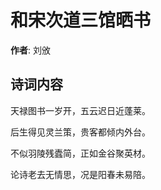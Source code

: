 # 和宋次道三馆晒书

**作者**: 刘攽

## 诗词内容

天禄图书一岁开，五云迟日近蓬莱。

后生得见灵兰策，贵客都倾内外台。

不似羽陵残蠹简，正如金谷聚英材。

论诗老去无情思，况是阳春未易陪。


